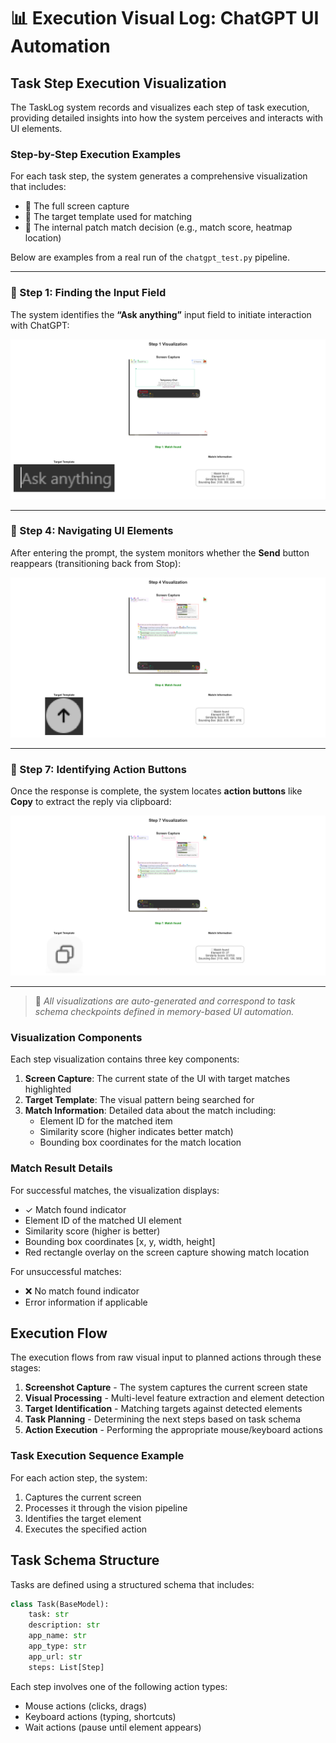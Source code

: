 # 📊 Execution Visual Log: ChatGPT UI Automation
## Task Step Execution Visualization

The TaskLog system records and visualizes each step of task execution, providing detailed insights into how the system perceives and interacts with UI elements.

### Step-by-Step Execution Examples

For each task step, the system generates a comprehensive visualization that includes:
- 📸 The full screen capture
- 🎯 The target template used for matching
- 🧠 The internal patch match decision (e.g., match score, heatmap location)

Below are examples from a real run of the `chatgpt_test.py` pipeline.

---

### 🔹 Step 1: Finding the Input Field

The system identifies the **“Ask anything”** input field to initiate interaction with ChatGPT:

![Step 1 Visualization](./test_chatgpt_visual_logs/Figure_1-chatgpt_as_vlm.png)

---

### 🔹 Step 4: Navigating UI Elements

After entering the prompt, the system monitors whether the **Send** button reappears (transitioning back from Stop):

![Step 4 Visualization](./test_chatgpt_visual_logs/Figure_2-chatgpt_as_vlm.png)

---

### 🔹 Step 7: Identifying Action Buttons

Once the response is complete, the system locates **action buttons** like **Copy** to extract the reply via clipboard:

![Step 7 Visualization](./test_chatgpt_visual_logs/Figure_3-chatgpt_as_vlm.png)

---

> 📁 *All visualizations are auto-generated and correspond to task schema checkpoints defined in memory-based UI automation.*


### Visualization Components

Each step visualization contains three key components:

1. **Screen Capture**: The current state of the UI with target matches highlighted
2. **Target Template**: The visual pattern being searched for
3. **Match Information**: Detailed data about the match including:
   - Element ID for the matched item
   - Similarity score (higher indicates better match)
   - Bounding box coordinates for the match location

### Match Result Details

For successful matches, the visualization displays:
- ✓ Match found indicator
- Element ID of the matched UI element
- Similarity score (higher is better)
- Bounding box coordinates [x, y, width, height]
- Red rectangle overlay on the screen capture showing match location

For unsuccessful matches:
- ❌ No match found indicator
- Error information if applicable

## Execution Flow

The execution flows from raw visual input to planned actions through these stages:

1. **Screenshot Capture** - The system captures the current screen state
2. **Visual Processing** - Multi-level feature extraction and element detection
3. **Target Identification** - Matching targets against detected elements
4. **Task Planning** - Determining the next steps based on task schema
5. **Action Execution** - Performing the appropriate mouse/keyboard actions

### Task Execution Sequence Example

For each action step, the system:

1. Captures the current screen
2. Processes it through the vision pipeline  
3. Identifies the target element
4. Executes the specified action

## Task Schema Structure

Tasks are defined using a structured schema that includes:

```python
class Task(BaseModel):
    task: str
    description: str
    app_name: str
    app_type: str
    app_url: str
    steps: List[Step]
```

Each step involves one of the following action types:
- Mouse actions (clicks, drags)
- Keyboard actions (typing, shortcuts)
- Wait actions (pause until element appears)

